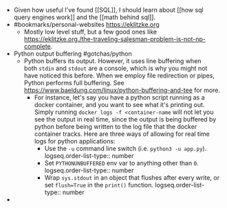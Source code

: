 - Given how useful I've found [[SQL]], I should learn about [[how sql query engines work]] and the [[math behind sql]].
- #bookmarks/personal-websites https://eklitzke.org
	- Mostly low level stuff, but a few good ones like https://eklitzke.org./the-traveling-salesman-problem-is-not-np-complete.
- Python output buffering #gotchas/python
	- Python buffers its output. However, it uses line buffering when both `stdin` and `stdout` are a console, which is why you might not have noticed this before. When we employ file redirection or pipes, Python performs full buffering. See https://www.baeldung.com/linux/python-buffering-and-tee for more.
		- For instance, let's say you have a python script running as a docker container, and you want to see what it's printing out. Simply running `docker logs -f <container-name` will not let you see the output in real time, since the output is being buffered by python before being written to the log file that the docker container tracks. Here are three ways of allowing for real time logs for python applications:
			- Use the `-u` command line switch (i.e. `python3 -u app.py`).
			  logseq.order-list-type:: number
			- Set `PYTHONUNBUFFERED` env var to anything other than `0`.
			  logseq.order-list-type:: number
			- Wrap `sys.stdout` in an object that flushes after every write, or set `flush=True` in the `print()` function.
			  logseq.order-list-type:: number
-